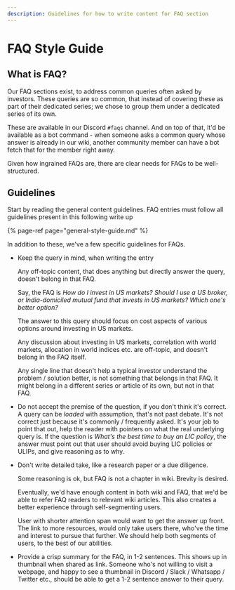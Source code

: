 ```yaml
---
description: Guidelines for how to write content for FAQ section
---
```


# FAQ Style Guide

## What is FAQ?

Our FAQ sections exist, to address common queries often asked by investors. These queries are so common, that instead of covering these as part of their dedicated series; we chose to group them under a dedicated series of its own.

These are available in our Discord `#faqs` channel. And on top of that, it'd be available as a bot command - when someone asks a common query whose answer is already in our wiki, another community member can have a bot fetch that for the member right away.  
  
Given how ingrained FAQs are, there are clear needs for FAQs to be well-structured.

## Guidelines

Start by reading the general content guidelines. FAQ entries must follow all guidelines present in this following write up

{% page-ref page="general-style-guide.md" %}

In addition to these, we've a few specific guidelines for FAQs.

* Keep the query in mind, when writing the entry   


  Any off-topic content, that does anything but directly answer the query, doesn't belong in that FAQ.  
  
  Say, the FAQ is _How do I invest in US markets? Should I use a US broker, or India-domiciled mutual fund that invests in US markets? Which one's better option?_  
  
  The answer to this query should focus on cost aspects of various options around investing in US markets.  
  
  Any discussion about investing in US markets, correlation with world markets, allocation in world indices etc. are off-topic, and doesn't belong in the FAQ itself.  
  
  Any single line that doesn't help a typical investor understand the problem / solution better, is not something that belongs in that FAQ. It might belong in a different series or article of its own, but not in that FAQ.  

* Do not accept the premise of the question, if you don't think it's correct.  A query can be _loaded_ with assumption, that's not past debate. It's not correct just because it's commonly / frequently asked.  It's your job to point that out, help the reader with pointers on what the real underlying query is.  If the question is _What's the best time to buy an LIC policy_, the answer must point out that user should avoid buying LIC policies or ULIPs, and give reasoning as to why. 
* Don't write detailed take, like a research paper or a due diligence.   
  
  Some reasoning is ok, but FAQ is not a chapter in wiki. Brevity is desired.   


  Eventually, we'd have enough content in both wiki and FAQ, that we'd be able to refer FAQ readers to relevant wiki articles. This also creates a better experience through self-segmenting users.  
  
  User with shorter attention span would want to get the answer up front. The link to more resources, would only take users there, who've the time and interest to pursue that further. We should help both segments of users, to the best of our abilities.  

* Provide a crisp summary for the FAQ, in 1-2 sentences.  This shows up in thumbnail when shared as link. Someone who's not willing to visit a webpage, and happy to see a thumbnail in Discord / Slack / Whatsapp / Twitter etc., should be able to get a 1-2 sentence answer to their query. 





